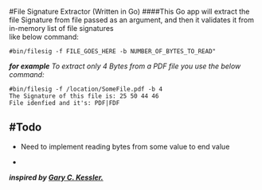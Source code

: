 #File Signature Extractor (Written in Go)
####This Go app will extract the file Signature from file passed as an argument, and then it validates it from in-memory list of file signatures  
like below command:
```
#bin/filesig -f FILE_GOES_HERE -b NUMBER_OF_BYTES_TO_READ"
```
***for example***
*To extract only 4 Bytes from a PDF file you use the below command:*

```
#bin/filesig -f /location/SomeFile.pdf -b 4
The Signature of this file is: 25 50 44 46
File idenfied and it's: PDF|FDF
```


#Todo
-
* Need to implement reading bytes from some value to end value
-

***inspired by [Gary C. Kessler.](http://www.garykessler.net/library/file_sigs.html)***
